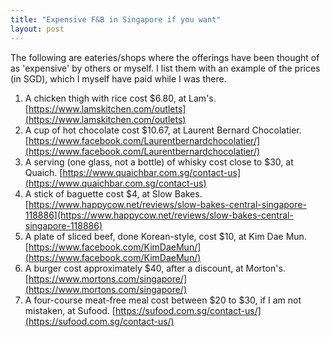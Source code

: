 ```yaml
---
title: "Expensive F&B in Singapore if you want"
layout: post
---
```


The following are eateries/shops where the offerings have been thought of as
'expensive' by others or myself. I list them with an example of the prices (in
SGD),
which I myself have paid while I was there.

1. A chicken thigh with rice cost $6.80, at Lam's. 
[https://www.lamskitchen.com/outlets](https://www.lamskitchen.com/outlets)
1. A cup of hot chocolate cost $10.67, at Laurent Bernard Chocolatier.
[https://www.facebook.com/Laurentbernardchocolatier/](https://www.facebook.com/Laurentbernardchocolatier/)
1. A serving (one glass, not a bottle) of whisky cost close to $30, at 
Quaich. [https://www.quaichbar.com.sg/contact-us](https://www.quaichbar.com.sg/contact-us)
1. A stick of baguette cost $4, at Slow Bakes.
[https://www.happycow.net/reviews/slow-bakes-central-singapore-118886](https://www.happycow.net/reviews/slow-bakes-central-singapore-118886)
1. A plate of sliced beef, done Korean-style, cost $10, at Kim Dae Mun.
[https://www.facebook.com/KimDaeMun/](https://www.facebook.com/KimDaeMun/)
1. A burger cost approximately $40, after a discount, at Morton's.
[https://www.mortons.com/singapore/](https://www.mortons.com/singapore/)
1. A four-course meat-free meal cost between $20 to $30, if I am not mistaken,
at Sufood. [https://sufood.com.sg/contact-us/](https://sufood.com.sg/contact-us/)
